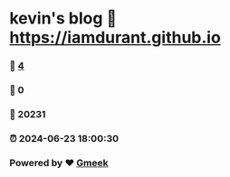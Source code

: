 # kevin's blog :link: https://iamdurant.github.io 
### :page_facing_up: [4](https://iamdurant.github.io/tag.html) 
### :speech_balloon: 0 
### :hibiscus: 20231 
### :alarm_clock: 2024-06-23 18:00:30 
### Powered by :heart: [Gmeek](https://github.com/Meekdai/Gmeek)
